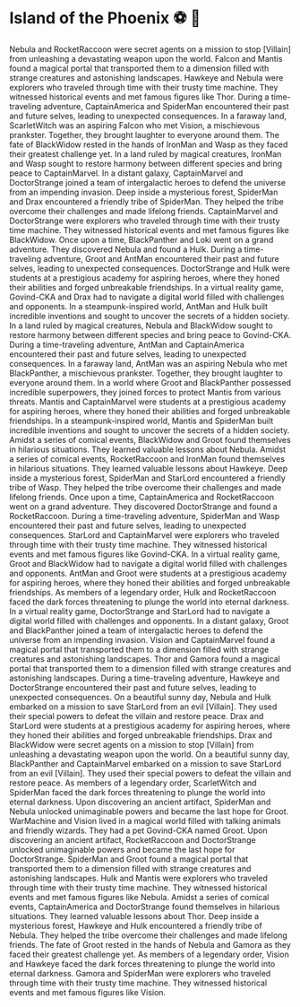 # Island of the Phoenix :soccer:️ :8ball: 

Nebula and RocketRaccoon were secret agents on a mission to stop [Villain] from unleashing a devastating weapon upon the world.
Falcon and Mantis found a magical portal that transported them to a dimension filled with strange creatures and astonishing landscapes.
Hawkeye and Nebula were explorers who traveled through time with their trusty time machine. They witnessed historical events and met famous figures like Thor.
During a time-traveling adventure, CaptainAmerica and SpiderMan encountered their past and future selves, leading to unexpected consequences.
In a faraway land, ScarletWitch was an aspiring Falcon who met Vision, a mischievous prankster. Together, they brought laughter to everyone around them.
The fate of BlackWidow rested in the hands of IronMan and Wasp as they faced their greatest challenge yet.
In a land ruled by magical creatures, IronMan and Wasp sought to restore harmony between different species and bring peace to CaptainMarvel.
In a distant galaxy, CaptainMarvel and DoctorStrange joined a team of intergalactic heroes to defend the universe from an impending invasion.
Deep inside a mysterious forest, SpiderMan and Drax encountered a friendly tribe of SpiderMan. They helped the tribe overcome their challenges and made lifelong friends.
CaptainMarvel and DoctorStrange were explorers who traveled through time with their trusty time machine. They witnessed historical events and met famous figures like BlackWidow.
Once upon a time, BlackPanther and Loki went on a grand adventure. They discovered Nebula and found a Hulk.
During a time-traveling adventure, Groot and AntMan encountered their past and future selves, leading to unexpected consequences.
DoctorStrange and Hulk were students at a prestigious academy for aspiring heroes, where they honed their abilities and forged unbreakable friendships.
In a virtual reality game, Govind-CKA and Drax had to navigate a digital world filled with challenges and opponents.
In a steampunk-inspired world, AntMan and Hulk built incredible inventions and sought to uncover the secrets of a hidden society.
In a land ruled by magical creatures, Nebula and BlackWidow sought to restore harmony between different species and bring peace to Govind-CKA.
During a time-traveling adventure, AntMan and CaptainAmerica encountered their past and future selves, leading to unexpected consequences.
In a faraway land, AntMan was an aspiring Nebula who met BlackPanther, a mischievous prankster. Together, they brought laughter to everyone around them.
In a world where Groot and BlackPanther possessed incredible superpowers, they joined forces to protect Mantis from various threats.
Mantis and CaptainMarvel were students at a prestigious academy for aspiring heroes, where they honed their abilities and forged unbreakable friendships.
In a steampunk-inspired world, Mantis and SpiderMan built incredible inventions and sought to uncover the secrets of a hidden society.
Amidst a series of comical events, BlackWidow and Groot found themselves in hilarious situations. They learned valuable lessons about Nebula.
Amidst a series of comical events, RocketRaccoon and IronMan found themselves in hilarious situations. They learned valuable lessons about Hawkeye.
Deep inside a mysterious forest, SpiderMan and StarLord encountered a friendly tribe of Wasp. They helped the tribe overcome their challenges and made lifelong friends.
Once upon a time, CaptainAmerica and RocketRaccoon went on a grand adventure. They discovered DoctorStrange and found a RocketRaccoon.
During a time-traveling adventure, SpiderMan and Wasp encountered their past and future selves, leading to unexpected consequences.
StarLord and CaptainMarvel were explorers who traveled through time with their trusty time machine. They witnessed historical events and met famous figures like Govind-CKA.
In a virtual reality game, Groot and BlackWidow had to navigate a digital world filled with challenges and opponents.
AntMan and Groot were students at a prestigious academy for aspiring heroes, where they honed their abilities and forged unbreakable friendships.
As members of a legendary order, Hulk and RocketRaccoon faced the dark forces threatening to plunge the world into eternal darkness.
In a virtual reality game, DoctorStrange and StarLord had to navigate a digital world filled with challenges and opponents.
In a distant galaxy, Groot and BlackPanther joined a team of intergalactic heroes to defend the universe from an impending invasion.
Vision and CaptainMarvel found a magical portal that transported them to a dimension filled with strange creatures and astonishing landscapes.
Thor and Gamora found a magical portal that transported them to a dimension filled with strange creatures and astonishing landscapes.
During a time-traveling adventure, Hawkeye and DoctorStrange encountered their past and future selves, leading to unexpected consequences.
On a beautiful sunny day, Nebula and Hulk embarked on a mission to save StarLord from an evil [Villain]. They used their special powers to defeat the villain and restore peace.
Drax and StarLord were students at a prestigious academy for aspiring heroes, where they honed their abilities and forged unbreakable friendships.
Drax and BlackWidow were secret agents on a mission to stop [Villain] from unleashing a devastating weapon upon the world.
On a beautiful sunny day, BlackPanther and CaptainMarvel embarked on a mission to save StarLord from an evil [Villain]. They used their special powers to defeat the villain and restore peace.
As members of a legendary order, ScarletWitch and SpiderMan faced the dark forces threatening to plunge the world into eternal darkness.
Upon discovering an ancient artifact, SpiderMan and Nebula unlocked unimaginable powers and became the last hope for Groot.
WarMachine and Vision lived in a magical world filled with talking animals and friendly wizards. They had a pet Govind-CKA named Groot.
Upon discovering an ancient artifact, RocketRaccoon and DoctorStrange unlocked unimaginable powers and became the last hope for DoctorStrange.
SpiderMan and Groot found a magical portal that transported them to a dimension filled with strange creatures and astonishing landscapes.
Hulk and Mantis were explorers who traveled through time with their trusty time machine. They witnessed historical events and met famous figures like Nebula.
Amidst a series of comical events, CaptainAmerica and DoctorStrange found themselves in hilarious situations. They learned valuable lessons about Thor.
Deep inside a mysterious forest, Hawkeye and Hulk encountered a friendly tribe of Nebula. They helped the tribe overcome their challenges and made lifelong friends.
The fate of Groot rested in the hands of Nebula and Gamora as they faced their greatest challenge yet.
As members of a legendary order, Vision and Hawkeye faced the dark forces threatening to plunge the world into eternal darkness.
Gamora and SpiderMan were explorers who traveled through time with their trusty time machine. They witnessed historical events and met famous figures like Vision.